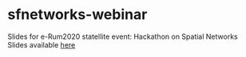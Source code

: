 # sfnetworks-webinar
Slides for e-Rum2020 statellite event: Hackathon on Spatial Networks
Slides available [here](https://sfnetworks.github.io/sfnetworks-webinar/slides)
